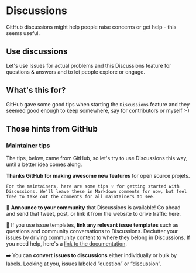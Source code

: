 # Discussions

GitHub discussions might help people raise
concerns or get help - this seems useful.

## Use discussions

Let's use Issues for actual problems and this Discussions
feature for questions & answers and to let people
explore or engage.

## What's this for?

GitHub gave some good tips when starting the `Discussions`
feature and they seemed good enough to keep somewhere,
say for contributors or myself :-)

## Those hints from GitHub

### Maintainer tips

The tips, below, came from GitHub, so let's try to use
Discussions this way, until a better idea comes along.

**Thanks GitHub for making awesome new features**
for open source projets.


``` text
For the maintainers, here are some tips 💡 for getting started with Discussions. We'll leave these in Markdown comments for now, but feel free to take out the comments for all maintainers to see.
```

  📢 **Announce to your community** that Discussions is available! Go ahead and send that tweet, post, or link it from the website to drive traffic here.

  🔗 If you use issue templates, **link any relevant issue templates** such as questions and community conversations to Discussions. Declutter your issues by driving community content to where they belong in Discussions. If you need help, here's a [link to the documentation](https://docs.github.com/en/github/building-a-strong-community/configuring-issue-templates-for-your-repository#configuring-the-template-chooser).

  ➡️ You can **convert issues to discussions** either individually or bulk by labels. Looking at you, issues labeled “question” or “discussion”.

